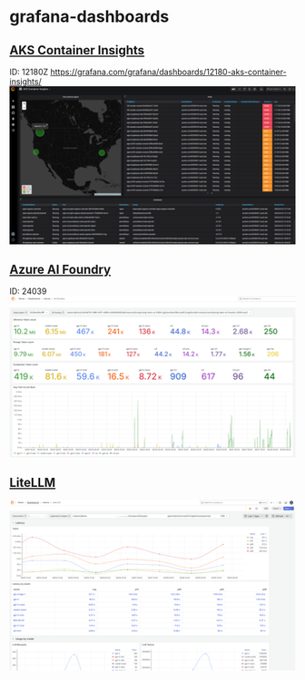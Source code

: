 # grafana-dashboards
## [AKS Container Insights](./aks-pods-az-monitor/README.md)
ID: 12180Z
https://grafana.com/grafana/dashboards/12180-aks-container-insights/
![aks-az-mon](./aks-pods-az-monitor/aks-az-mon.PNG)

## [Azure AI Foundry](./ai-foundry/README.md)
ID: 24039
![ai-foundry](./ai-foundry/ai-foundry-top-section.png)

## [LiteLLM](./litellm-azmon/README.md)
![ai-foundry](./litellm-azmon/litellm-latency-2509.png)